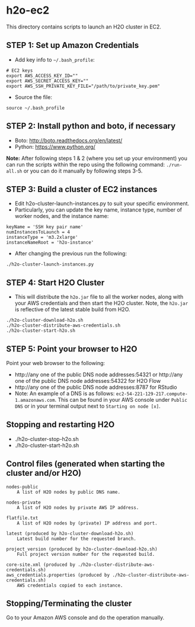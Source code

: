 # h2o-ec2

This directory contains scripts to launch an H2O cluster in EC2.

STEP 1:  Set up Amazon Credentials
-----------------------------------------

- Add key info to `~/.bash_profile`:
```
# EC2 keys
export AWS_ACCESS_KEY_ID=""
export AWS_SECRET_ACCESS_KEY=""
export AWS_SSH_PRIVATE_KEY_FILE="/path/to/private_key.pem"
```
- Source the file:
```
source ~/.bash_profile
```

STEP 2:  Install python and boto, if necessary
-----------------------------------------

- Boto: http://boto.readthedocs.org/en/latest/
- Python: https://www.python.org/

**Note:** After following steps 1 & 2 (where you set up your environment) you can run the scripts within the repo using the following command: `./run-all.sh` or you can do it manually by following steps 3-5.

STEP 3:  Build a cluster of EC2 instances
-----------------------------------------

- Edit h2o-cluster-launch-instances.py to suit your specific environment.
- Particularly, you can update the key name, instance type, number of worker nodes, and the instance name:
```
keyName = 'SSH key pair name'
numInstancesToLaunch = 4
instanceType = 'm3.2xlarge'
instanceNameRoot = 'h2o-instance'
```
- After changing the previous run the following:
```
./h2o-cluster-launch-instances.py
```

STEP 4:  Start H2O Cluster
-------------------------------------------------

- This will distribute the `h2o.jar` file to all the worker nodes, along with your AWS credentials and then start the H2O cluster. Note, the `h2o.jar` is reflective of the latest stable build from H2O.
```
./h2o-cluster-download-h2o.sh
./h2o-cluster-distribute-aws-credentials.sh
./h2o-cluster-start-h2o.sh
```

STEP 5:  Point your browser to H2O
----------------------------------

Point your web browser to the following: 
- http://any one of the public DNS node addresses:54321 or http://any one of the public DNS node addresses:54322 for H2O Flow
- http://any one of the public DNS node addresses:8787 for RStudio
- Note: An example of a DNS is as follows: `ec2-54-221-129-217.compute-1.amazonaws.com`. This can be found in your AWS console under `Public DNS` or in your terminal output next to `Starting on node [x]`.

Stopping and restarting H2O
---------------------------

 - ./h2o-cluster-stop-h2o.sh
 - ./h2o-cluster-start-h2o.sh

Control files (generated when starting the cluster and/or H2O)
--------------------------------------------------------------

    nodes-public
        A list of H2O nodes by public DNS name.

    nodes-private
        A list of H2O nodes by private AWS IP address.

    flatfile.txt
        A list of H2O nodes by (private) IP address and port.

    latest (produced by h2o-cluster-download-h2o.sh)
        Latest build number for the requested branch.

    project_version (produced by h2o-cluster-download-h2o.sh)
        Full project version number for the requested build.

    core-site.xml (produced by ./h2o-cluster-distribute-aws-credentials.sh)
    aws_credentials.properties (produced by ./h2o-cluster-distribute-aws-credentials.sh)
        AWS credentials copied to each instance.


Stopping/Terminating the cluster
--------------------------------

Go to your Amazon AWS console and do the operation manually.
